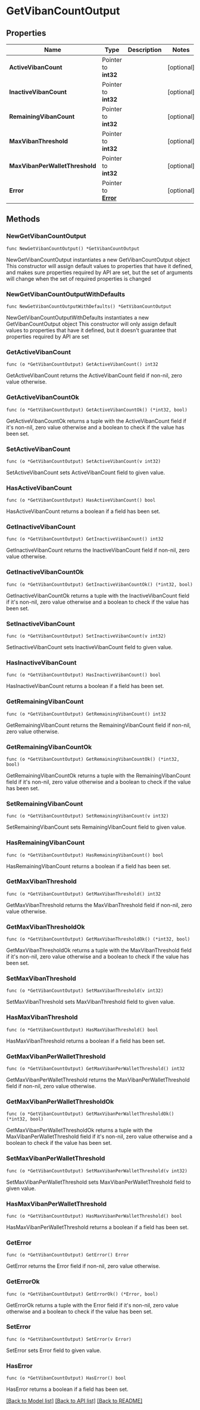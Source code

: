 # GetVibanCountOutput

## Properties

Name | Type | Description | Notes
------------ | ------------- | ------------- | -------------
**ActiveVibanCount** | Pointer to **int32** |  | [optional] 
**InactiveVibanCount** | Pointer to **int32** |  | [optional] 
**RemainingVibanCount** | Pointer to **int32** |  | [optional] 
**MaxVibanThreshold** | Pointer to **int32** |  | [optional] 
**MaxVibanPerWalletThreshold** | Pointer to **int32** |  | [optional] 
**Error** | Pointer to [**Error**](Error.md) |  | [optional] 

## Methods

### NewGetVibanCountOutput

`func NewGetVibanCountOutput() *GetVibanCountOutput`

NewGetVibanCountOutput instantiates a new GetVibanCountOutput object
This constructor will assign default values to properties that have it defined,
and makes sure properties required by API are set, but the set of arguments
will change when the set of required properties is changed

### NewGetVibanCountOutputWithDefaults

`func NewGetVibanCountOutputWithDefaults() *GetVibanCountOutput`

NewGetVibanCountOutputWithDefaults instantiates a new GetVibanCountOutput object
This constructor will only assign default values to properties that have it defined,
but it doesn't guarantee that properties required by API are set

### GetActiveVibanCount

`func (o *GetVibanCountOutput) GetActiveVibanCount() int32`

GetActiveVibanCount returns the ActiveVibanCount field if non-nil, zero value otherwise.

### GetActiveVibanCountOk

`func (o *GetVibanCountOutput) GetActiveVibanCountOk() (*int32, bool)`

GetActiveVibanCountOk returns a tuple with the ActiveVibanCount field if it's non-nil, zero value otherwise
and a boolean to check if the value has been set.

### SetActiveVibanCount

`func (o *GetVibanCountOutput) SetActiveVibanCount(v int32)`

SetActiveVibanCount sets ActiveVibanCount field to given value.

### HasActiveVibanCount

`func (o *GetVibanCountOutput) HasActiveVibanCount() bool`

HasActiveVibanCount returns a boolean if a field has been set.

### GetInactiveVibanCount

`func (o *GetVibanCountOutput) GetInactiveVibanCount() int32`

GetInactiveVibanCount returns the InactiveVibanCount field if non-nil, zero value otherwise.

### GetInactiveVibanCountOk

`func (o *GetVibanCountOutput) GetInactiveVibanCountOk() (*int32, bool)`

GetInactiveVibanCountOk returns a tuple with the InactiveVibanCount field if it's non-nil, zero value otherwise
and a boolean to check if the value has been set.

### SetInactiveVibanCount

`func (o *GetVibanCountOutput) SetInactiveVibanCount(v int32)`

SetInactiveVibanCount sets InactiveVibanCount field to given value.

### HasInactiveVibanCount

`func (o *GetVibanCountOutput) HasInactiveVibanCount() bool`

HasInactiveVibanCount returns a boolean if a field has been set.

### GetRemainingVibanCount

`func (o *GetVibanCountOutput) GetRemainingVibanCount() int32`

GetRemainingVibanCount returns the RemainingVibanCount field if non-nil, zero value otherwise.

### GetRemainingVibanCountOk

`func (o *GetVibanCountOutput) GetRemainingVibanCountOk() (*int32, bool)`

GetRemainingVibanCountOk returns a tuple with the RemainingVibanCount field if it's non-nil, zero value otherwise
and a boolean to check if the value has been set.

### SetRemainingVibanCount

`func (o *GetVibanCountOutput) SetRemainingVibanCount(v int32)`

SetRemainingVibanCount sets RemainingVibanCount field to given value.

### HasRemainingVibanCount

`func (o *GetVibanCountOutput) HasRemainingVibanCount() bool`

HasRemainingVibanCount returns a boolean if a field has been set.

### GetMaxVibanThreshold

`func (o *GetVibanCountOutput) GetMaxVibanThreshold() int32`

GetMaxVibanThreshold returns the MaxVibanThreshold field if non-nil, zero value otherwise.

### GetMaxVibanThresholdOk

`func (o *GetVibanCountOutput) GetMaxVibanThresholdOk() (*int32, bool)`

GetMaxVibanThresholdOk returns a tuple with the MaxVibanThreshold field if it's non-nil, zero value otherwise
and a boolean to check if the value has been set.

### SetMaxVibanThreshold

`func (o *GetVibanCountOutput) SetMaxVibanThreshold(v int32)`

SetMaxVibanThreshold sets MaxVibanThreshold field to given value.

### HasMaxVibanThreshold

`func (o *GetVibanCountOutput) HasMaxVibanThreshold() bool`

HasMaxVibanThreshold returns a boolean if a field has been set.

### GetMaxVibanPerWalletThreshold

`func (o *GetVibanCountOutput) GetMaxVibanPerWalletThreshold() int32`

GetMaxVibanPerWalletThreshold returns the MaxVibanPerWalletThreshold field if non-nil, zero value otherwise.

### GetMaxVibanPerWalletThresholdOk

`func (o *GetVibanCountOutput) GetMaxVibanPerWalletThresholdOk() (*int32, bool)`

GetMaxVibanPerWalletThresholdOk returns a tuple with the MaxVibanPerWalletThreshold field if it's non-nil, zero value otherwise
and a boolean to check if the value has been set.

### SetMaxVibanPerWalletThreshold

`func (o *GetVibanCountOutput) SetMaxVibanPerWalletThreshold(v int32)`

SetMaxVibanPerWalletThreshold sets MaxVibanPerWalletThreshold field to given value.

### HasMaxVibanPerWalletThreshold

`func (o *GetVibanCountOutput) HasMaxVibanPerWalletThreshold() bool`

HasMaxVibanPerWalletThreshold returns a boolean if a field has been set.

### GetError

`func (o *GetVibanCountOutput) GetError() Error`

GetError returns the Error field if non-nil, zero value otherwise.

### GetErrorOk

`func (o *GetVibanCountOutput) GetErrorOk() (*Error, bool)`

GetErrorOk returns a tuple with the Error field if it's non-nil, zero value otherwise
and a boolean to check if the value has been set.

### SetError

`func (o *GetVibanCountOutput) SetError(v Error)`

SetError sets Error field to given value.

### HasError

`func (o *GetVibanCountOutput) HasError() bool`

HasError returns a boolean if a field has been set.


[[Back to Model list]](../README.md#documentation-for-models) [[Back to API list]](../README.md#documentation-for-api-endpoints) [[Back to README]](../README.md)


